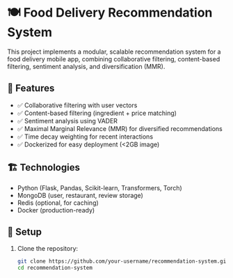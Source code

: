 # 🍽️ Food Delivery Recommendation System

This project implements a modular, scalable recommendation system for a food delivery mobile app, combining collaborative filtering, content-based filtering, sentiment analysis, and diversification (MMR).

## 🚀 Features

- ✅ Collaborative filtering with user vectors
- ✅ Content-based filtering (ingredient + price matching)
- ✅ Sentiment analysis using VADER
- ✅ Maximal Marginal Relevance (MMR) for diversified recommendations
- ✅ Time decay weighting for recent interactions
- ✅ Dockerized for easy deployment (<2GB image)

## 🏗 Technologies

- Python (Flask, Pandas, Scikit-learn, Transformers, Torch)
- MongoDB (user, restaurant, review storage)
- Redis (optional, for caching)
- Docker (production-ready)

## 🔧 Setup

1. Clone the repository:
   ```bash
   git clone https://github.com/your-username/recommendation-system.git
   cd recommendation-system
